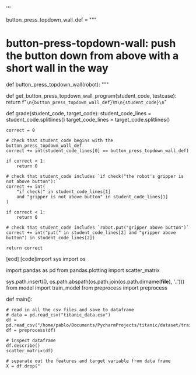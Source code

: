 
'''

button_press_topdown_wall_def = """
# button-press-topdown-wall: push the button down from above with a short wall in the way
def button_press_topdown_wall(robot):
"""

def get_button_press_topdown_wall_program(student_code, testcase):
    return f"```\n{button_press_topdown_wall_def}```\n```\n{student_code}\n```"

def grade(student_code, target_code):
    student_code_lines = student_code.splitlines()
    target_code_lines = target_code.splitlines()

    correct = 0

    # check that student_code begins with the button_press_topdown_wall_def
    correct += int(student_code_lines[0] == button_press_topdown_wall_def)

    if correct < 1:
        return 0

    # check that student_code includes `if check("the robot's gripper is not above button"):``
    correct += int(
        "if check(" in student_code_lines[1]
        and "gripper is not above button" in student_code_lines[1]
    )

    if correct < 1:
        return 0

    # check that student_code includes `robot.put("gripper above button")`
    correct += int("put(" in student_code_lines[2] and "gripper above button") in student_code_lines[2])

    return correct
[eod] [code]import sys
import os

import pandas as pd
from pandas.plotting import scatter_matrix

sys.path.insert(0, os.path.abspath(os.path.join(os.path.dirname(__file__), '..')))
from model import train_model
from preprocess import preprocess

def main():

    # read in all the csv files and save to dataframe
    # data = pd.read_csv("titanic_data.csv")
    df = pd.read_csv("/home/pablo/Documents/PycharmProjects/titanic/dataset/train.csv")
    df = preprocess(df)

    # inspect dataframe
    df.describe()
    scatter_matrix(df)

    # separate out the features and target variable from data frame
    X = df.drop("